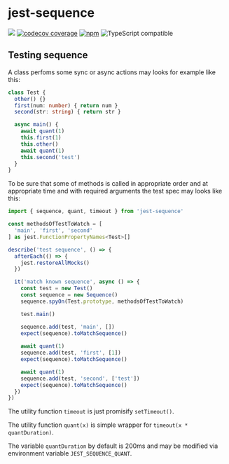 # jest-sequence

[![](https://img.shields.io/npm/v/jest-sequence.svg)](https://www.npmjs.com/package/jest-sequence)
[![codecov coverage](https://img.shields.io/codecov/c/github/oklas/jest-sequence.svg)](https://codecov.io/github/oklas/jest-sequence)
[![npm](https://img.shields.io/npm/dt/jest-sequence.svg)](http://www.npmtrends.com/jest-sequence)
![TypeScript compatible](https://img.shields.io/badge/typescript-compatible-brightgreen.svg)

## Testing sequence

A class perfoms some sync or async actions may looks for example like this:

```ts
class Test {
  other() {}
  first(num: number) { return num }
  second(str: string) { return str }

  async main() {
    await quant(1)
    this.first(1)
    this.other()
    await quant(1)
    this.second('test')
  }
}
```

To be sure that some of methods is called in appropriate order
and at appropriate time and with required arguments
the test spec may looks like this:

```ts
import { sequence, quant, timeout } from 'jest-sequence'

const methodsOfTestToWatch = [
  'main', 'first', 'second'
] as jest.FunctionPropertyNames<Test>[]

describe('test sequence', () => {
  afterEach(() => {
    jest.restoreAllMocks()
  })

  it('match known sequence', async () => {
    const test = new Test()
    const sequence = new Sequence()
    sequence.spyOn(Test.prototype, methodsOfTestToWatch)

    test.main()

    sequence.add(test, 'main', [])
    expect(sequence).toMatchSequence()
  
    await quant(1)
    sequence.add(test, 'first', [1])
    expect(sequence).toMatchSequence()

    await quant(1)
    sequence.add(test, 'second', ['test'])
    expect(sequence).toMatchSequence()
  })
})
```

The utility function `timeout` is just promisify `setTimeout()`.

The utility function `quant(x)` is simple wrapper for `timeout(x * quantDuration)`.

The variable `quantDuration` by default is 200ms and may be modified via
environment variable `JEST_SEQUENCE_QUANT`.